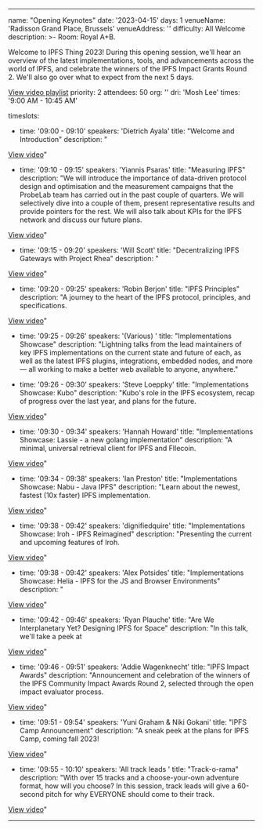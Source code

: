 ---

name: "Opening Keynotes"
date: '2023-04-15'
days: 1
venueName: 'Radisson Grand Place, Brussels'
venueAddress: ''
difficulty: All Welcome
description: >-
  Room: Royal A+B.
  
  Welcome to IPFS Thing 2023! During this opening session, we'll hear an overview of the latest implementations, tools, and advancements across the world of IPFS, and celebrate the winners of the IPFS Impact Grants Round 2. We'll also go over what to expect from the next 5 days.

<a href="https://youtube.com/playlist?list=PLuhRWgmPaHtRnO5G2EF0RxYebcQzLDf5F">View video playlist</a>
priority: 2
attendees: 50
org: ''
dri: 'Mosh Lee'
times: '9:00 AM - 10:45 AM'

timeslots:
  - time: '09:00 - 09:10'
    speakers: 'Dietrich Ayala'
    title: "Welcome and Introduction"
    description: "

<a href="https://youtu.be/G2hlQqvjE-Y">View video</a>"

  - time: '09:10 - 09:15'
    speakers: 'Yiannis Psaras'
    title: "Measuring IPFS"
    description: "We will introduce the importance of data-driven protocol design and optimisation and the measurement campaigns that the ProbeLab team has carried out in the past couple of quarters. We will selectively dive into a couple of them, present representative results and provide pointers for the rest. We will also talk about KPIs for the IPFS network and discuss our future plans.

<a href="https://youtu.be/nvQ18xUua20">View video</a>"

  - time: '09:15 - 09:20'
    speakers: 'Will Scott'
    title: "Decentralizing IPFS Gateways with Project Rhea"
    description: "

<a href="https://youtu.be/0eJd2aqqSy8">View video</a>"

  - time: '09:20 - 09:25'
    speakers: 'Robin Berjon'
    title: "IPFS Principles"
    description: "A journey to the heart of the IPFS protocol, principles, and specifications.

<a href="https://youtu.be/FI-2SNxz1Gk">View video</a>"

  - time: '09:25 - 09:26'
    speakers: '(Various) '
    title: "Implementations Showcase"
    description: "Lightning talks from the lead maintainers of key IPFS implementations on the current state and future of each, as well as the latest IPFS plugins, integrations, embedded nodes, and more — all working to make a better web available to anyone, anywhere."

  - time: '09:26 - 09:30'
    speakers: 'Steve Loeppky'
    title: "Implementations Showcase: Kubo"
    description: "Kubo's role in the IPFS ecosystem, recap of progress over the last year, and plans for the future.

<a href="https://youtu.be/vuXi9pT_Zdk">View video</a>"

  - time: '09:30 - 09:34'
    speakers: 'Hannah Howard'
    title: "Implementations Showcase: Lassie - a new golang implementation"
    description: "A minimal, universal retrieval client for IPFS and FIlecoin.

<a href="https://youtu.be/k6J6nZQCVRU">View video</a>"

  - time: '09:34 - 09:38'
    speakers: 'Ian Preston'
    title: "Implementations Showcase: Nabu - Java IPFS"
    description: "Learn about the newest, fastest (10x faster) IPFS implementation. 

<a href="https://youtu.be/TzCxmxmW4jQ">View video</a>"

  - time: '09:38 - 09:42'
    speakers: 'dignifiedquire'
    title: "Implementations Showcase: Iroh - IPFS Reimagined"
    description: "Presenting the current and upcoming features of Iroh.

<a href="https://youtu.be/I5fIIXqMDjg">View video</a>"

  - time: '09:38 - 09:42'
    speakers: 'Alex Potsides'
    title: "Implementations Showcase: Helia - IPFS for the JS and Browser Environments"
    description: "

<a href="https://youtu.be/mqpMR7bbkgg">View video</a>"

  - time: '09:42 - 09:46'
    speakers: 'Ryan Plauche'
    title: "Are We Interplanetary Yet? Designing IPFS for Space"
    description: "In this talk, we'll take a peek at

<a href="https://youtu.be/v1W66lYBJB0">View video</a>"

  - time: '09:46 - 09:51'
    speakers: 'Addie Wagenknecht'
    title: "IPFS Impact Awards"
    description: "Announcement and celebration of the winners of the IPFS Community Impact Awards Round 2, selected through the open impact evaluator process.

<a href="https://youtu.be/Njsi9tKIv8w">View video</a>"

  - time: '09:51 - 09:54'
    speakers: 'Yuni Graham & Niki Gokani'
    title: "IPFS Camp Announcement"
    description: "A sneak peek at the plans for IPFS Camp, coming fall 2023!

<a href="https://youtu.be/w2uguWM3Hp0">View video</a>"

  - time: '09:55 - 10:10'
    speakers: 'All track leads '
    title: "Track-o-rama"
    description: "With over 15 tracks and a choose-your-own adventure format, how will you choose? In this session, track leads will give a 60-second pitch for why EVERYONE should come to their track.

<a href="https://youtu.be/IUtsueSs6d8">View video</a>"

---